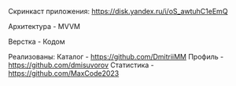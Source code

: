 Скринкаст приложения:
https://disk.yandex.ru/i/oS_awtuhC1eEmQ

Архитектура - MVVM

Верстка - Кодом

Реализованы: 
Каталог -  https://github.com/DmitriiMM
Профиль - https://github.com/dmisuvorov
Статистика - https://github.com/MaxCode2023
